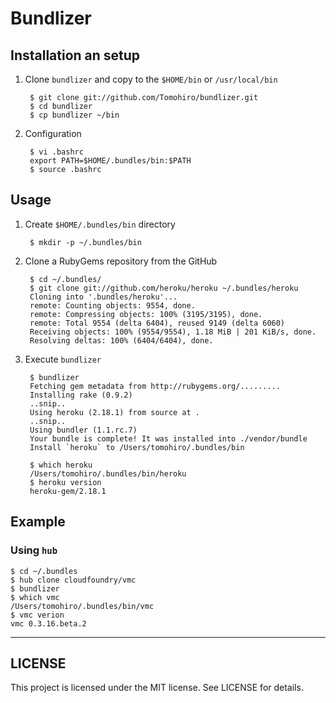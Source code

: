 Bundlizer
================================================================================


Installation an setup
--------------------------------------------------------------------------------

1. Clone `bundlizer` and copy to the `$HOME/bin` or `/usr/local/bin`

        $ git clone git://github.com/Tomohiro/bundlizer.git
        $ cd bundlizer
        $ cp bundlizer ~/bin


2. Configuration

        $ vi .bashrc
        export PATH=$HOME/.bundles/bin:$PATH
        $ source .bashrc


Usage
--------------------------------------------------------------------------------

1. Create `$HOME/.bundles/bin` directory

        $ mkdir -p ~/.bundles/bin

2. Clone a RubyGems repository from the GitHub

        $ cd ~/.bundles/
        $ git clone git://github.com/heroku/heroku ~/.bundles/heroku
        Cloning into '.bundles/heroku'...
        remote: Counting objects: 9554, done.
        remote: Compressing objects: 100% (3195/3195), done.
        remote: Total 9554 (delta 6404), reused 9149 (delta 6060)
        Receiving objects: 100% (9554/9554), 1.18 MiB | 201 KiB/s, done.
        Resolving deltas: 100% (6404/6404), done.

3. Execute `bundlizer`

        $ bundlizer
        Fetching gem metadata from http://rubygems.org/.........
        Installing rake (0.9.2) 
        ..snip..
        Using heroku (2.18.1) from source at . 
        ..snip..
        Using bundler (1.1.rc.7) 
        Your bundle is complete! It was installed into ./vendor/bundle
        Install `heroku` to /Users/tomohiro/.bundles/bin

        $ which heroku
        /Users/tomohiro/.bundles/bin/heroku
        $ heroku version
        heroku-gem/2.18.1


Example
--------------------------------------------------------------------------------

### Using `hub`

    $ cd ~/.bundles
    $ hub clone cloudfoundry/vmc
    $ bundlizer
    $ which vmc
    /Users/tomohiro/.bundles/bin/vmc
    $ vmc verion
    vmc 0.3.16.beta.2


---

LICENSE
--------------------------------------------------------------------------------

This project is licensed under the MIT license.
See LICENSE for details.
